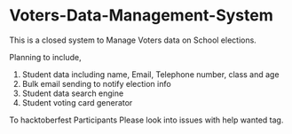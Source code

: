 # Voters-Data-Management-System
This is a closed system to Manage Voters data on School elections.

Planning to include,
1. Student data including name, Email, Telephone number, class and age
2. Bulk email sending to notify election info
3. Student data search engine
4. Student voting card generator

To hacktoberfest Participants
Please look into issues with help wanted tag.
